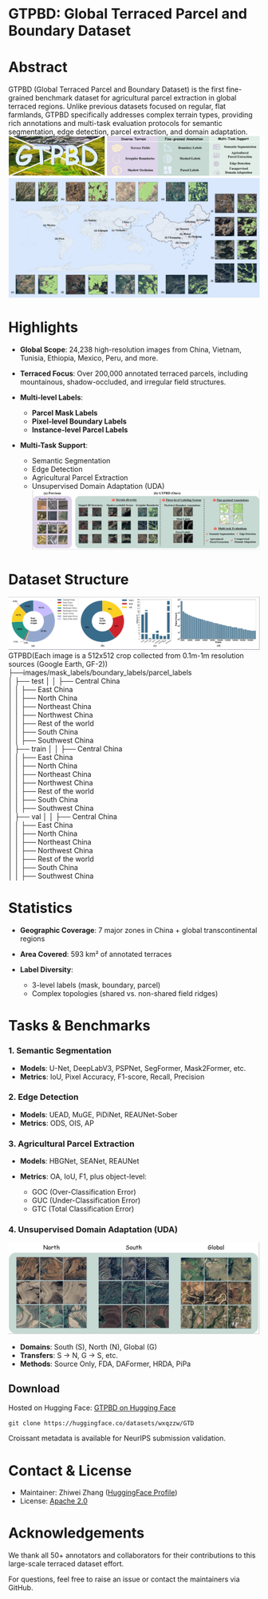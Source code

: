 # GTPBD: Global Terraced Parcel and Boundary Dataset

# Abstract

GTPBD (Global Terraced Parcel and Boundary Dataset) is the first fine-grained benchmark dataset for agricultural parcel extraction in global terraced regions. Unlike previous datasets focused on regular, flat farmlands, GTPBD specifically addresses complex terrain types, providing rich annotations and multi-task evaluation protocols for semantic segmentation, edge detection, parcel extraction, and domain adaptation.
![Overview of GTPBD Dataset](img/梯田分布图.png)
# Highlights

* **Global Scope**: 24,238 high-resolution images from China, Vietnam, Tunisia, Ethiopia, Mexico, Peru, and more.
* **Terraced Focus**: Over 200,000 annotated terraced parcels, including mountainous, shadow-occluded, and irregular field structures.
* **Multi-level Labels**:

  * **Parcel Mask Labels**
  * **Pixel-level Boundary Labels**
  * **Instance-level Parcel Labels**
* **Multi-Task Support**:

  * Semantic Segmentation
  * Edge Detection
  * Agricultural Parcel Extraction
  * Unsupervised Domain Adaptation (UDA)
![Overview of GTPBD Dataset](img/数据集对比图.png)
# Dataset Structure
![Overview of GTPBD Dataset](img/统计图.png)
GTPBD(Each image is a 512x512 crop collected from 0.1m-1m resolution sources (Google Earth, GF-2))  
├──images/mask_labels/boundary_labels/parcel_labels  
│   ├── test
│   │   ├── Central China  
│   │   ├── East China  
│   │   ├── North China  
│   │   ├── Northeast China  
│   │   ├── Northwest China  
│   │   ├── Rest of the world  
│   │   ├── South China  
│   │   ├── Southwest China  
│   ├── train
│   │   ├── Central China  
│   │   ├── East China  
│   │   ├── North China  
│   │   ├── Northeast China  
│   │   ├── Northwest China  
│   │   ├── Rest of the world  
│   │   ├── South China  
│   │   ├── Southwest China  
│   ├── val
│   │   ├── Central China  
│   │   ├── East China  
│   │   ├── North China  
│   │   ├── Northeast China  
│   │   ├── Northwest China  
│   │   ├── Rest of the world  
│   │   ├── South China  
│   │   ├── Southwest China

# Statistics

* **Geographic Coverage**: 7 major zones in China + global transcontinental regions
* **Area Covered**: 593 km² of annotated terraces
* **Label Diversity**:

  * 3-level labels (mask, boundary, parcel)
  * Complex topologies (shared vs. non-shared field ridges)

# Tasks & Benchmarks

### 1. Semantic Segmentation

* **Models**: U-Net, DeepLabV3, PSPNet, SegFormer, Mask2Former, etc.
* **Metrics**: IoU, Pixel Accuracy, F1-score, Recall, Precision

### 2. Edge Detection

* **Models**: UEAD, MuGE, PiDiNet, REAUNet-Sober
* **Metrics**: ODS, OIS, AP

### 3. Agricultural Parcel Extraction

* **Models**: HBGNet, SEANet, REAUNet
* **Metrics**: OA, IoU, F1, plus object-level:

  * GOC (Over-Classification Error)
  * GUC (Under-Classification Error)
  * GTC (Total Classification Error)

### 4. Unsupervised Domain Adaptation (UDA)
![Overview of GTPBD Dataset](img/UDA各域展示.png)
* **Domains**: South (S), North (N), Global (G)
* **Transfers**: S → N, G → S, etc.
* **Methods**: Source Only, FDA, DAFormer, HRDA, PiPa

## Download

Hosted on Hugging Face: [GTPBD on Hugging Face](https://huggingface.co/datasets/wxqzzw/GTD)

```GTPBD_on_Hugging_Face
git clone https://huggingface.co/datasets/wxqzzw/GTD
```

Croissant metadata is available for NeurIPS submission validation.

# Contact & License

* Maintainer: Zhiwei Zhang ([HuggingFace Profile](https://huggingface.co/wxqzzw))
* License: [Apache 2.0](https://choosealicense.com/licenses/apache-2.0/)

# Acknowledgements

We thank all 50+ annotators and collaborators for their contributions to this large-scale terraced dataset effort.

For questions, feel free to raise an issue or contact the maintainers via GitHub.

‍
